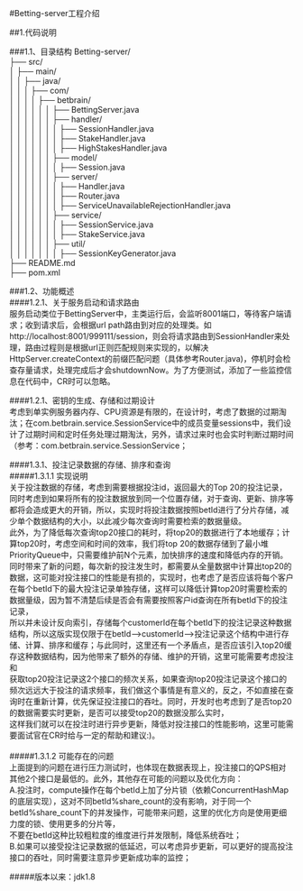 #Betting-server工程介绍<br>

##1.代码说明<br>

###1.1、目录结构
Betting-server/<br>
├── src/<br>
│   ├── main/<br>
│   │   ├── java/<br>
│   │   │   ├── com/<br>
│   │   │   │   ├── betbrain/<br>
│   │   │   │   │   │   ├── BettingServer.java<br>
│   │   │   │   │   │   ├── handler/<br>
│   │   │   │   │   │   │   ├── SessionHandler.java<br>
│   │   │   │   │   │   │   ├── StakeHandler.java<br>
│   │   │   │   │   │   │   ├── HighStakesHandler.java<br>
│   │   │   │   │   │   ├── model/<br>
│   │   │   │   │   │   │   ├── Session.java<br>
│   │   │   │   │   │   ├── server/<br>
│   │   │   │   │   │   │   ├── Handler.java<br>
│   │   │   │   │   │   │   ├── Router.java<br>
│   │   │   │   │   │   │   ├── ServiceUnavailableRejectionHandler.java<br>
│   │   │   │   │   │   ├── service/<br>
│   │   │   │   │   │   │   ├── SessionService.java<br>
│   │   │   │   │   │   │   ├── StakeService.java<br>
│   │   │   │   │   │   ├── util/<br>
│   │   │   │   │   │   │   ├── SessionKeyGenerator.java<br>
├── README.md<br>
├── pom.xml<br>

###1.2、功能概述<br>
####1.2.1、关于服务启动和请求路由<br>
服务启动类位于BettingServer中，主类运行后，会监听8001端口，等待客户端请求；收到请求后，会根据url path路由到对应的处理类。如http://localhost:8001/999111/session，则会将请求路由到SessionHandler来处理，路由过程则是根据url正则匹配规则来实现的，以解决<br>
HttpServer.createContext的前缀匹配问题（具体参考Router.java)，停机时会检查存量请求，处理完成后才会shutdownNow。为了方便测试，添加了一些监控信息在代码中，CR时可以忽略。<br>

####1.2.1、密钥的生成、存储和过期设计<br>
考虑到单实例服务器内存、CPU资源是有限的，在设计时，考虑了数据的过期淘汰；在com.betbrain.service.SessionService中的成员变量sessions中，我们设计了过期时间和定时任务处理过期淘汰，另外，请求过来时也会实时判断过期时间（参考：com.betbrain.service.SessionService；<br>

####1.3.1、投注记录数据的存储、排序和查询<br>
#####1.3.1.1 实现说明<br>
关于投注数据的存储，考虑到需要根据投注id，返回最大的Top 20的投注记录，同时考虑到如果将所有的投注数据放到同一个位置存储，对于查询、更新、排序等都将会造成更大的开销，所以，实现时将投注数据按照betId进行了分片存储，减少单个数据结构的大小，以此减少每次查询时需要检索的数据量级。<br>
此外，为了降低每次查询top20接口的耗时，将top20的数据进行了本地缓存；计算top20时，考虑空间和时间的效率，我们将top 20的数据存储到了最小堆PriorityQueue中，只需要维护前N个元素，加快排序的速度和降低内存的开销。<br>
同时带来了新的问题，每次新的投注发生时，都需要从全量数据中计算出top20的数据，这可能对投注接口的性能是有损的，实现时，也考虑了是否应该将每个客户在每个betId下的最大投注记录单独存储，这样可以降低计算top20时需要检索的数据量级，因为暂不清楚后续是否会有需要按照客户id查询在所有betId下的投注记录，<br>
所以并未设计反向索引，存储每个customerId在每个betId下的投注记录这种数据结构，所以这版实现仅限于在betId-->customerId-->投注记录这个结构中进行存储、计算、排序和缓存；与此同时，这里还有一个矛盾点，是否应该引入top20缓存这种数据结构，因为他带来了额外的存储、维护的开销，这里可能需要考虑投注和<br>
获取top20投注记录这2个接口的频次关系，如果查询top20投注记录这个接口的频次远远大于投注的请求频率，我们做这个事情是有意义的，反之，不如直接在查询时在重新计算，优先保证投注接口的吞吐。同时，开发时也考虑到了是否top20的数据需要实时更新，是否可以接受top20的数据没那么实时，<br>
这样我们就可以在投注时进行异步更新，降低对投注接口的性能影响，这里可能需要面试官在CR时给与一定的帮助和建议:)。<br>
<br>
#####1.3.1.2 可能存在的问题<br>
上面提到的问题在进行压力测试时，也体现在数据表现上，投注接口的QPS相对其他2个接口是最低的。此外，其他存在可能的问题以及优化方向：<br>
A.投注时，compute操作在每个betId上加了分片锁（依赖ConcurrentHashMap的底层实现），这对不同betId%share_count的没有影响，对于同一个betId%share_count下的并发操作，可能带来问题，这里的优化方向是使用更细力度的锁、使用更多的分片等，<br>
不要在betId这种比较粗粒度的维度进行并发限制，降低系统吞吐；<br>
B.如果可以接受投注记录数据的低延迟，可以考虑异步更新，可以更好的提高投注接口的吞吐，同时需要注意异步更新成功率的监控；<br>

#####版本以来：jdk1.8

